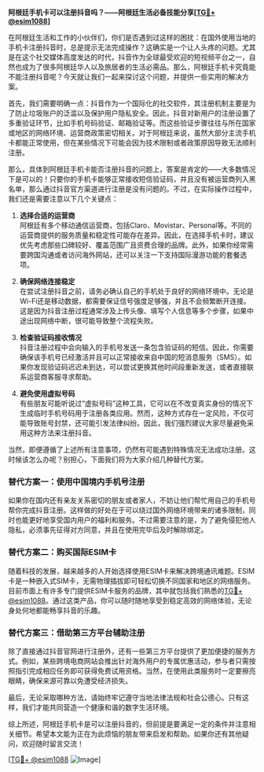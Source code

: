 **阿根廷手机卡可以注册抖音吗？——阿根廷生活必备技能分享[[TG💪+ @esim1088](https://t.me/s/esim1088)]**

在阿根廷生活和工作的小伙伴们，你们是否遇到过这样的困扰：在国外使用当地的手机卡注册抖音时，总是提示无法完成操作？这确实是一个让人头疼的问题。尤其是在这个社交媒体高度发达的时代，抖音作为全球最受欢迎的短视频平台之一，自然也成为了很多阿根廷华人以及旅居者的生活必需品。那么，阿根廷手机卡究竟能不能注册抖音呢？今天就让我们一起来探讨这个问题，并提供一些实用的解决方案。

首先，我们需要明确一点：抖音作为一个国际化的社交软件，其注册机制主要是为了防止垃圾账户的泛滥以及保护用户隐私安全。因此，抖音对新用户的注册设置了多重验证环节，比如手机号码验证、邮箱验证等。而这些验证步骤往往与所在国家或地区的网络环境、运营商政策密切相关。对于阿根廷来说，虽然大部分主流手机卡都能正常使用，但在某些情况下可能会因为技术限制或者政策原因导致无法顺利注册。

那么，具体到阿根廷手机卡能否注册抖音的问题上，答案是肯定的——大多数情况下是可以的！只要你的手机卡能够正常接收短信验证码，并且没有被运营商列入黑名单，那么通过抖音官方渠道进行注册是没有问题的。不过，在实际操作过程中，我们还是需要注意以下几个关键点：

1. **选择合适的运营商**  
   阿根廷有多个移动通信运营商，包括Claro、Movistar、Personal等。不同的运营商提供的服务质量和稳定性可能存在差异。因此，在选择手机卡时，建议优先考虑那些口碑较好、覆盖范围广且资费合理的品牌。此外，如果你经常需要跨国沟通或者访问海外网站，还可以关注一下支持国际漫游功能的套餐选项。

2. **确保网络连接稳定**  
   在尝试注册抖音之前，请务必确认自己的手机处于良好的网络环境中。无论是Wi-Fi还是移动数据，都需要保证信号强度足够强，并且不会频繁断开连接。这是因为抖音注册过程通常涉及上传头像、填写个人信息等多个步骤，如果中途出现网络中断，很可能导致整个流程失败。

3. **检查验证码接收情况**  
   抖音注册过程中会向输入的手机号发送一条包含验证码的短信。因此，你需要确保该手机号已经激活并且可以正常接收来自中国的短消息服务（SMS）。如果你发现验证码迟迟未到达，可以尝试更换其他时间段重新发送，或者直接联系运营商客服寻求帮助。

4. **避免使用虚拟号码**  
   有些朋友可能听说过“虚拟号码”这种工具，它可以在不改变真实身份的情况下生成临时手机号码用于注册各类应用。然而，这种方式存在一定风险，不仅可能导致账号封禁，还可能引发法律纠纷。因此，我们强烈建议大家尽量避免采用这种方法来注册抖音。

当然，即便遵循了上述所有注意事项，仍然有可能遇到特殊情况无法成功注册。这时候该怎么办呢？别担心，下面我们将为大家介绍几种替代方案。

### 替代方案一：使用中国境内手机号注册  
如果你在国内还有亲友关系密切的朋友或者家人，不妨让他们帮忙用自己的手机号帮你完成抖音注册。这样做的好处在于可以绕过国外网络环境带来的诸多限制，同时也能更好地享受国内用户的福利和服务。不过需要注意的是，为了避免侵犯他人隐私，必须事先征得对方同意，并且在使用完毕后及时解除绑定。

### 替代方案二：购买国际ESIM卡  
随着科技的发展，越来越多的人开始选择使用ESIM卡来解决跨境通讯难题。ESIM卡是一种嵌入式SIM卡，无需物理插拔即可轻松切换不同国家和地区的网络服务。目前市面上有许多专门提供ESIM卡服务的品牌，其中就包括我们熟悉的[TG💪+ @esim1088](https://t.me/s/esim1088)。通过这类产品，你可以随时随地享受到稳定高效的网络体验，无论身处何地都能畅享抖音的乐趣。

### 替代方案三：借助第三方平台辅助注册  
除了直接通过抖音官网进行注册外，还有一些第三方平台提供了更加便捷的服务方式。例如，某些跨境电商网站会推出针对海外用户的专属优惠活动，参与者只需按照指引完成相应任务即可获得免费试用资格。当然，在使用此类服务时一定要擦亮眼睛，确保来源可靠以免遭受经济损失。

最后，无论采取哪种方法，请始终牢记遵守当地法律法规和社会公德心。只有这样，我们才能共同营造一个健康和谐的数字生活环境。

综上所述，阿根廷手机卡是可以注册抖音的，但前提是要满足一定的条件并注意相关细节。希望本文能为正在为此烦恼的朋友带来启发和帮助。如果你还有其他疑问，欢迎随时留言交流！

[[TG💪+ @esim1088](https://t.me/s/esim1088) ![Image](https://i.postimg.cc/4NQfJmqS/Snipaste-2025-05-13-00-14-12.png)]